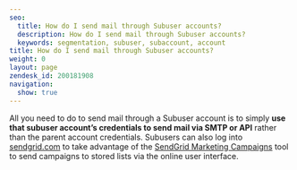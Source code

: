 ```yaml
---
seo:
  title: How do I send mail through Subuser accounts?
  description: How do I send mail through Subuser accounts?
  keywords: segmentation, subuser, subaccount, account
title: How do I send mail through Subuser accounts?
weight: 0
layout: page
zendesk_id: 200181908
navigation:
  show: true
---
```


All you need to do to send mail through a Subuser account is to simply **use that subuser account’s credentials to send mail via SMTP or API** rather than the parent account credentials. Subusers can also log into [sendgrid.com](http://sendgrid.com/) to take advantage of the [SendGrid Marketing Campaigns]({{root_url}}/User_Guide/Marketing_Campaigns/index.html) tool to send campaigns to stored lists via the online user interface. 


